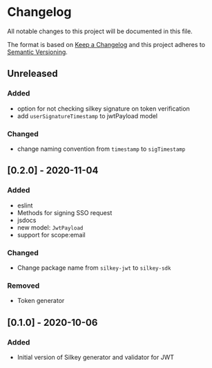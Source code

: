 # Changelog
All notable changes to this project will be documented in this file.

The format is based on [Keep a Changelog](http://keepachangelog.com/en/1.0.0/)
and this project adheres to [Semantic Versioning](http://semver.org/spec/v2.0.0.html).

## Unreleased
### Added
- option for not checking silkey signature on token verification
- add `userSignatureTimestamp` to jwtPayload model

### Changed
- change naming convention from `timestamp` to `sigTimestamp`

## [0.2.0] - 2020-11-04
### Added
- eslint
- Methods for signing SSO request 
- jsdocs
- new model: `JwtPayload`
- support for scope:email

### Changed
- Change package name from `silkey-jwt` to `silkey-sdk`

### Removed 
- Token generator

## [0.1.0] - 2020-10-06
### Added 
- Initial version of Silkey generator and validator for JWT
